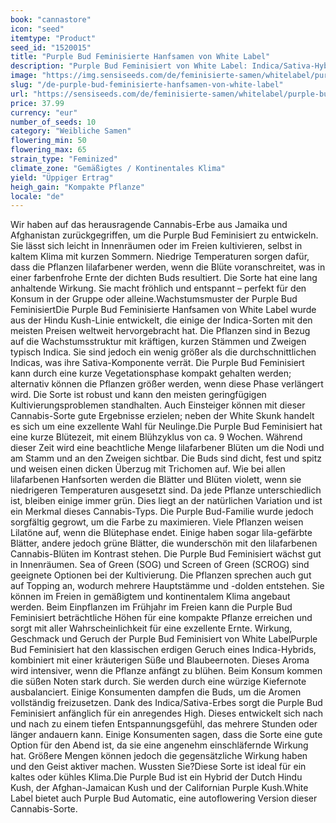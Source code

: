 ```yaml
---
book: "cannastore"
icon: "seed"
itemtype: "Product"
seed_id: "1520015"
title: "Purple Bud Feminisierte Hanfsamen von White Label"
description: "Purple Bud Feminisiert von White Label: Indica/Sativa-Hybrid. Lilafarben; große Erträge. Intensives, entspannendes High."
image: "https://img.sensiseeds.com/de/feminisierte-samen/whitelabel/purple-bud-image.png"
slug: "/de-purple-bud-feminisierte-hanfsamen-von-white-label"
url: "https://sensiseeds.com/de/feminisierte-samen/whitelabel/purple-bud?a_aid=cannastore"
price: 37.99
currency: "eur"
number_of_seeds: 10
category: "Weibliche Samen"
flowering_min: 50
flowering_max: 65
strain_type: "Feminized"
climate_zone: "Gemäßigtes / Kontinentales Klima"
yield: "Üppiger Ertrag"
heigh_gain: "Kompakte Pflanze"
locale: "de"
---
```

Wir haben auf das herausragende Cannabis-Erbe aus Jamaika und Afghanistan zurückgegriffen, um die Purple Bud Feminisiert zu entwickeln. Sie lässt sich leicht in Innenräumen oder im Freien kultivieren, selbst in kaltem Klima mit kurzen Sommern. Niedrige Temperaturen sorgen dafür, dass die Pflanzen lilafarbener werden, wenn die Blüte voranschreitet, was in einer farbenfrohe Ernte der dichten Buds resultiert. Die Sorte hat eine lang anhaltende Wirkung. Sie macht fröhlich und entspannt – perfekt für den Konsum in der Gruppe oder alleine.Wachstumsmuster der Purple Bud FeminisiertDie Purple Bud Feminisierte Hanfsamen von White Label wurde aus der Hindu Kush-Linie entwickelt, die einige der Indica-Sorten mit den meisten Preisen weltweit hervorgebracht hat. Die Pflanzen sind in Bezug auf die Wachstumsstruktur mit kräftigen, kurzen Stämmen und Zweigen typisch Indica. Sie sind jedoch ein wenig größer als die durchschnittlichen Indicas, was ihre Sativa-Komponente verrät. Die Purple Bud Feminisiert kann durch eine kurze Vegetationsphase kompakt gehalten werden; alternativ können die Pflanzen größer werden, wenn diese Phase verlängert wird. Die Sorte ist robust und kann den meisten geringfügigen Kultivierungsproblemen standhalten. Auch Einsteiger können mit dieser Cannabis-Sorte gute Ergebnisse erzielen; neben der White Skunk handelt es sich um eine exzellente Wahl für Neulinge.Die Purple Bud Feminisiert hat eine kurze Blütezeit, mit einem Blühzyklus von ca. 9 Wochen. Während dieser Zeit wird eine beachtliche Menge lilafarbener Blüten um die Nodi und am Stamm und an den Zweigen sichtbar. Die Buds sind dicht, fest und spitz und weisen einen dicken Überzug mit Trichomen auf. Wie bei allen lilafarbenen Hanfsorten werden die Blätter und Blüten violett, wenn sie niedrigeren Temperaturen ausgesetzt sind. Da jede Pflanze unterschiedlich ist, bleiben einige immer grün. Dies liegt an der natürlichen Variation und ist ein Merkmal dieses Cannabis-Typs. Die Purple Bud-Familie wurde jedoch sorgfältig gegrowt, um die Farbe zu maximieren. Viele Pflanzen weisen Lilatöne auf, wenn die Blütephase endet. Einige haben sogar lila-gefärbte Blätter, andere jedoch grüne Blätter, die wunderschön mit den lilafarbenen Cannabis-Blüten im Kontrast stehen. Die Purple Bud Feminisiert wächst gut in Innenräumen. Sea of Green (SOG) und Screen of Green (SCROG) sind geeignete Optionen bei der Kultivierung. Die Pflanzen sprechen auch gut auf Topping an, wodurch mehrere Hauptstämme und -dolden entstehen. Sie können im Freien in gemäßigtem und kontinentalem Klima angebaut werden. Beim Einpflanzen im Frühjahr im Freien kann die Purple Bud Feminisiert beträchtliche Höhen für eine kompakte Pflanze erreichen und sorgt mit aller Wahrscheinlichkeit für eine exzellente Ernte. Wirkung, Geschmack und Geruch der Purple Bud Feminisiert von White LabelPurple Bud Feminisiert hat den klassischen erdigen Geruch eines Indica-Hybrids, kombiniert mit einer kräuterigen Süße und Blaubeernoten. Dieses Aroma wird intensiver, wenn die Pflanze anfängt zu blühen. Beim Konsum kommen die süßen Noten stark durch. Sie werden durch eine würzige Kiefernote ausbalanciert. Einige Konsumenten dampfen die Buds, um die Aromen vollständig freizusetzen. Dank des Indica/Sativa-Erbes sorgt die Purple Bud Feminisiert anfänglich für ein anregendes High. Dieses entwickelt sich nach und nach zu einem tiefen Entspannungsgefühl, das mehrere Stunden oder länger andauern kann. Einige Konsumenten sagen, dass die Sorte eine gute Option für den Abend ist, da sie eine angenehm einschläfernde Wirkung hat. Größere Mengen können jedoch die gegensätzliche Wirkung haben und den Geist aktiver machen. Wussten Sie?Diese Sorte ist ideal für ein kaltes oder kühles Klima.Die Purple Bud ist ein Hybrid der Dutch Hindu Kush, der Afghan-Jamaican Kush und der Californian Purple Kush.White Label bietet auch Purple Bud Automatic, eine autoflowering Version dieser Cannabis-Sorte.
